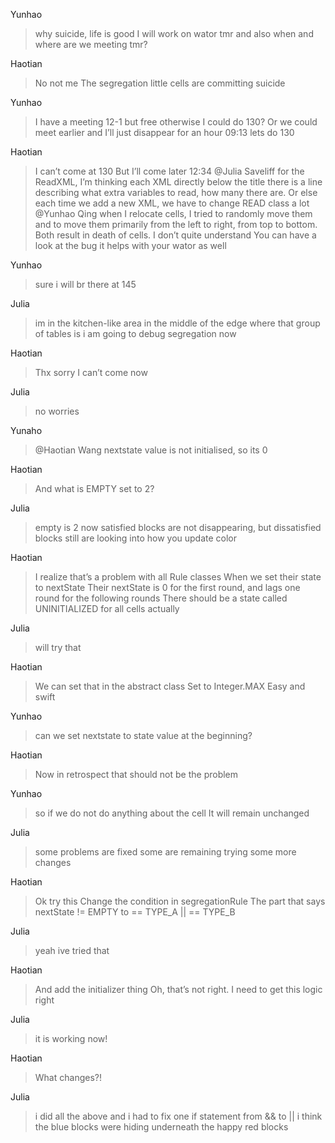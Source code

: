 Yunhao
>why suicide, life is good
 I will work on wator tmr and also when and where are we meeting tmr?

Haotian
>No not me
 The segregation little cells are committing suicide

Yunhao
>I have a meeting 12-1 but free otherwise
 I could do 130? Or we could meet earlier and I’ll just disappear for an hour
 09:13
 lets do 130

Haotian
>I can’t come at 130
 But I’ll come later
 12:34
 @Julia Saveliff for the ReadXML, I’m thinking each  XML directly below the title there is a line describing what extra variables to read, how many there are.
 Or else each time we add a new XML, we have to change READ class a lot
 @Yunhao Qing when I relocate cells, I tried to randomly move them and to move them primarily from the left to right, from top to bottom. Both result in death of cells. I don’t quite understand
 You can have a look at the bug it helps with your wator as well

Yunhao
>sure
 i will br there at 145

Julia
>im in the kitchen-like area in the middle of the edge where that group of tables is
 i am going to debug segregation now

Haotian
>Thx sorry I can’t come now

Julia
>no worries

Yunaho
>@Haotian Wang nextstate value is not initialised, so its 0

Haotian
>And what is EMPTY set to
 2?

Julia
>empty is 2
 now satisfied blocks are not disappearing, but dissatisfied blocks still are
 looking into how you update color

Haotian
>I realize that’s a problem with all Rule classes
 When we set their state to nextState
 Their nextState is 0 for the first round, and lags one round for the following rounds
 There should be a state called UNINITIALIZED for all cells actually

Julia
>will try that

Haotian
>We can set that in the abstract class
 Set to Integer.MAX
 Easy and swift

Yunhao
>can we set nextstate to state value at the beginning?

Haotian
>Now in retrospect that should not be the problem

Yunhao
>so if we do not do anything about the cell It will remain unchanged

Julia
>some problems are fixed some are remaining
 trying some more changes

Haotian
>Ok try this
 Change the condition in segregationRule
 The part that says nextState != EMPTY
 to == TYPE_A || == TYPE_B

Julia
>yeah ive tried that

Haotian
>And add the initializer thing
 Oh, that’s not right. I need to get this logic right

Julia
>it is working now!

Haotian
>What changes?!

Julia
>i did all the above and i had to fix one if statement from && to ||
 i think the blue blocks were hiding underneath the happy red blocks